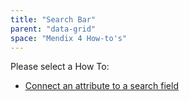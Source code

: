 ```yaml
---
title: "Search Bar"
parent: "data-grid"
space: "Mendix 4 How-to's"
---
```

Please select a How To:

*   [Connect an attribute to a search field](connect-an-attribute-to-a-search-field)
